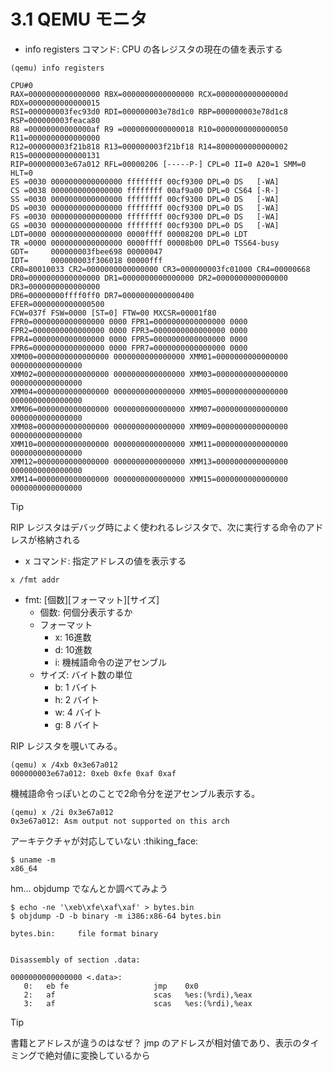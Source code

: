 # 3.1 QEMU モニタ

- info registers コマンド: CPU の各レジスタの現在の値を表示する

```console
(qemu) info registers

CPU#0
RAX=0000000000000000 RBX=0000000000000000 RCX=000000000000000d RDX=0000000000000015
RSI=000000003fec93d0 RDI=000000003e78d1c0 RBP=000000003e78d1c8 RSP=000000003feaca80
R8 =00000000000000af R9 =0000000000000018 R10=0000000000000050 R11=0000000000000000
R12=000000003f21b818 R13=000000003f21bf18 R14=8000000000000002 R15=0000000000000131
RIP=000000003e67a012 RFL=00000206 [-----P-] CPL=0 II=0 A20=1 SMM=0 HLT=0
ES =0030 0000000000000000 ffffffff 00cf9300 DPL=0 DS   [-WA]
CS =0038 0000000000000000 ffffffff 00af9a00 DPL=0 CS64 [-R-]
SS =0030 0000000000000000 ffffffff 00cf9300 DPL=0 DS   [-WA]
DS =0030 0000000000000000 ffffffff 00cf9300 DPL=0 DS   [-WA]
FS =0030 0000000000000000 ffffffff 00cf9300 DPL=0 DS   [-WA]
GS =0030 0000000000000000 ffffffff 00cf9300 DPL=0 DS   [-WA]
LDT=0000 0000000000000000 0000ffff 00008200 DPL=0 LDT
TR =0000 0000000000000000 0000ffff 00008b00 DPL=0 TSS64-busy
GDT=     000000003fbee698 00000047
IDT=     000000003f306018 00000fff
CR0=80010033 CR2=0000000000000000 CR3=000000003fc01000 CR4=00000668
DR0=0000000000000000 DR1=0000000000000000 DR2=0000000000000000 DR3=0000000000000000
DR6=00000000ffff0ff0 DR7=0000000000000400
EFER=0000000000000500
FCW=037f FSW=0000 [ST=0] FTW=00 MXCSR=00001f80
FPR0=0000000000000000 0000 FPR1=0000000000000000 0000
FPR2=0000000000000000 0000 FPR3=0000000000000000 0000
FPR4=0000000000000000 0000 FPR5=0000000000000000 0000
FPR6=0000000000000000 0000 FPR7=0000000000000000 0000
XMM00=0000000000000000 0000000000000000 XMM01=0000000000000000 0000000000000000
XMM02=0000000000000000 0000000000000000 XMM03=0000000000000000 0000000000000000
XMM04=0000000000000000 0000000000000000 XMM05=0000000000000000 0000000000000000
XMM06=0000000000000000 0000000000000000 XMM07=0000000000000000 0000000000000000
XMM08=0000000000000000 0000000000000000 XMM09=0000000000000000 0000000000000000
XMM10=0000000000000000 0000000000000000 XMM11=0000000000000000 0000000000000000
XMM12=0000000000000000 0000000000000000 XMM13=0000000000000000 0000000000000000
XMM14=0000000000000000 0000000000000000 XMM15=0000000000000000 0000000000000000
```

> [!TIP]
> RIP レジスタはデバッグ時によく使われるレジスタで、次に実行する命令のアドレスが格納される

- x コマンド: 指定アドレスの値を表示する

```console
x /fmt addr
```

- fmt: [個数][フォーマット][サイズ]
  - 個数: 何個分表示するか
  - フォーマット
    - x: 16進数
    - d: 10進数
    - i: 機械語命令の逆アセンブル
  - サイズ: バイト数の単位
    - b: 1 バイト
    - h: 2 バイト
    - w: 4 バイト
    - g: 8 バイト

RIP レジスタを覗いてみる。

```console
(qemu) x /4xb 0x3e67a012
000000003e67a012: 0xeb 0xfe 0xaf 0xaf
```

機械語命令っぽいとのことで2命令分を逆アセンブル表示する。

```console
(qemu) x /2i 0x3e67a012
0x3e67a012: Asm output not supported on this arch
```

アーキテクチャが対応していない :thiking_face:

```console
$ uname -m
x86_64
```

hm... objdump でなんとか調べてみよう

```console
$ echo -ne '\xeb\xfe\xaf\xaf' > bytes.bin
$ objdump -D -b binary -m i386:x86-64 bytes.bin

bytes.bin:     file format binary


Disassembly of section .data:

0000000000000000 <.data>:
   0:   eb fe                   jmp    0x0
   2:   af                      scas   %es:(%rdi),%eax
   3:   af                      scas   %es:(%rdi),%eax
```

> [!TIP]
> 書籍とアドレスが違うのはなぜ？
> jmp のアドレスが相対値であり、表示のタイミングで絶対値に変換しているから
